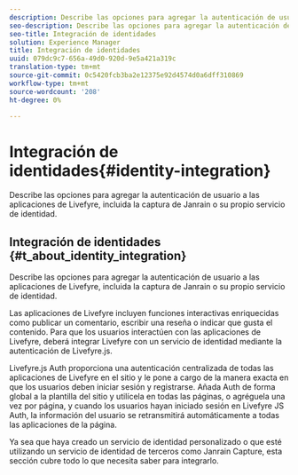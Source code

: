 ```yaml
---
description: Describe las opciones para agregar la autenticación de usuario a las aplicaciones de Livefyre, incluida la captura de Janrain o su propio servicio de identidad.
seo-description: Describe las opciones para agregar la autenticación de usuario a las aplicaciones de Livefyre, incluida la captura de Janrain o su propio servicio de identidad.
seo-title: Integración de identidades
solution: Experience Manager
title: Integración de identidades
uuid: 079dc9c7-656a-49d0-920d-9e5a421a319c
translation-type: tm+mt
source-git-commit: 0c5420fcb3ba2e12375e92d4574d0a6dff310869
workflow-type: tm+mt
source-wordcount: '208'
ht-degree: 0%

---
```



# Integración de identidades{#identity-integration}

Describe las opciones para agregar la autenticación de usuario a las aplicaciones de Livefyre, incluida la captura de Janrain o su propio servicio de identidad.

## Integración de identidades {#t_about_identity_integration}

Describe las opciones para agregar la autenticación de usuario a las aplicaciones de Livefyre, incluida la captura de Janrain o su propio servicio de identidad.

Las aplicaciones de Livefyre incluyen funciones interactivas enriquecidas como publicar un comentario, escribir una reseña o indicar que gusta el contenido. Para que los usuarios interactúen con las aplicaciones de Livefyre, deberá integrar Livefyre con un servicio de identidad mediante la autenticación de Livefyre.js.

Livefyre.js Auth proporciona una autenticación centralizada de todas las aplicaciones de Livefyre en el sitio y le pone a cargo de la manera exacta en que los usuarios deben iniciar sesión y registrarse. Añada Auth de forma global a la plantilla del sitio y utilícela en todas las páginas, o agréguela una vez por página, y cuando los usuarios hayan iniciado sesión en Livefyre JS Auth, la información del usuario se retransmitirá automáticamente a todas las aplicaciones de la página.

Ya sea que haya creado un servicio de identidad personalizado o que esté utilizando un servicio de identidad de terceros como Janrain Capture, esta sección cubre todo lo que necesita saber para integrarlo.
